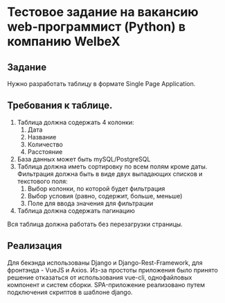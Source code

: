 # Тестовое задание на вакансию web-программист (Python) в компанию WelbeX
## Задание
Нужно разработать таблицу в формате Single Page Application.

## Требования к таблице.
1. Таблица должна содержать 4 колонки:
    1. Дата
    2. Название
    3. Количество
    4. Расстояние
2. База данных может быть mySQL/PostgreSQL
3. Таблица должна иметь сортировку по всем полям кроме даты. Фильтрация должна быть в виде двух выпадающих списков и текстового поля:
    1. Выбор колонки, по которой будет фильтрация
    2. Выбор условия (равно, содержит, больше, меньше)
    3. Поле для ввода значения для фильтрации
4. Таблица должна содержать пагинацию

Вся таблица должна работать без перезагрузки страницы.
## Реализация
Для бекэнда использованы Django и Django-Rest-Framework, для фронтэнда - VueJS и Axios. Из-за простоты приложения было принято решение отказаться от использования vue-cli, однофайловых компонент и систем сборки. SPA-приложение реализовано путем подключения скриптов в шаблоне django.